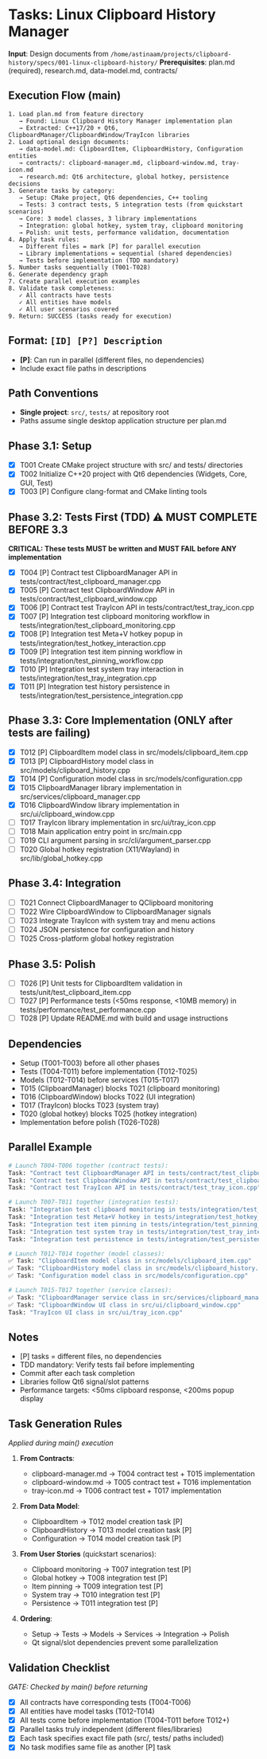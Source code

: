 # Tasks: Linux Clipboard History Manager

**Input**: Design documents from `/home/astinaam/projects/clipboard-history/specs/001-linux-clipboard-history/`
**Prerequisites**: plan.md (required), research.md, data-model.md, contracts/

## Execution Flow (main)
```
1. Load plan.md from feature directory
   → Found: Linux Clipboard History Manager implementation plan
   → Extracted: C++17/20 + Qt6, ClipboardManager/ClipboardWindow/TrayIcon libraries
2. Load optional design documents:
   → data-model.md: ClipboardItem, ClipboardHistory, Configuration entities
   → contracts/: clipboard-manager.md, clipboard-window.md, tray-icon.md
   → research.md: Qt6 architecture, global hotkey, persistence decisions
3. Generate tasks by category:
   → Setup: CMake project, Qt6 dependencies, C++ tooling
   → Tests: 3 contract tests, 5 integration tests (from quickstart scenarios)
   → Core: 3 model classes, 3 library implementations
   → Integration: global hotkey, system tray, clipboard monitoring
   → Polish: unit tests, performance validation, documentation
4. Apply task rules:
   → Different files = mark [P] for parallel execution
   → Library implementations = sequential (shared dependencies)
   → Tests before implementation (TDD mandatory)
5. Number tasks sequentially (T001-T028)
6. Generate dependency graph
7. Create parallel execution examples
8. Validate task completeness:
   ✓ All contracts have tests
   ✓ All entities have models
   ✓ All user scenarios covered
9. Return: SUCCESS (tasks ready for execution)
```

## Format: `[ID] [P?] Description`
- **[P]**: Can run in parallel (different files, no dependencies)
- Include exact file paths in descriptions

## Path Conventions
- **Single project**: `src/`, `tests/` at repository root
- Paths assume single desktop application structure per plan.md

## Phase 3.1: Setup
- [x] T001 Create CMake project structure with src/ and tests/ directories
- [x] T002 Initialize C++20 project with Qt6 dependencies (Widgets, Core, GUI, Test)
- [x] T003 [P] Configure clang-format and CMake linting tools

## Phase 3.2: Tests First (TDD) ⚠️ MUST COMPLETE BEFORE 3.3
**CRITICAL: These tests MUST be written and MUST FAIL before ANY implementation**
- [x] T004 [P] Contract test ClipboardManager API in tests/contract/test_clipboard_manager.cpp
- [x] T005 [P] Contract test ClipboardWindow API in tests/contract/test_clipboard_window.cpp
- [x] T006 [P] Contract test TrayIcon API in tests/contract/test_tray_icon.cpp
- [x] T007 [P] Integration test clipboard monitoring workflow in tests/integration/test_clipboard_monitoring.cpp
- [x] T008 [P] Integration test Meta+V hotkey popup in tests/integration/test_hotkey_interaction.cpp
- [x] T009 [P] Integration test item pinning workflow in tests/integration/test_pinning_workflow.cpp
- [x] T010 [P] Integration test system tray interaction in tests/integration/test_tray_integration.cpp
- [x] T011 [P] Integration test history persistence in tests/integration/test_persistence_integration.cpp

## Phase 3.3: Core Implementation (ONLY after tests are failing)
- [x] T012 [P] ClipboardItem model class in src/models/clipboard_item.cpp
- [x] T013 [P] ClipboardHistory model class in src/models/clipboard_history.cpp
- [x] T014 [P] Configuration model class in src/models/configuration.cpp
- [x] T015 ClipboardManager library implementation in src/services/clipboard_manager.cpp
- [x] T016 ClipboardWindow library implementation in src/ui/clipboard_window.cpp
- [ ] T017 TrayIcon library implementation in src/ui/tray_icon.cpp
- [ ] T018 Main application entry point in src/main.cpp
- [ ] T019 CLI argument parsing in src/cli/argument_parser.cpp
- [ ] T020 Global hotkey registration (X11/Wayland) in src/lib/global_hotkey.cpp

## Phase 3.4: Integration
- [ ] T021 Connect ClipboardManager to QClipboard monitoring
- [ ] T022 Wire ClipboardWindow to ClipboardManager signals
- [ ] T023 Integrate TrayIcon with system tray and menu actions
- [ ] T024 JSON persistence for configuration and history
- [ ] T025 Cross-platform global hotkey registration

## Phase 3.5: Polish
- [ ] T026 [P] Unit tests for ClipboardItem validation in tests/unit/test_clipboard_item.cpp
- [ ] T027 [P] Performance tests (<50ms response, <10MB memory) in tests/performance/test_performance.cpp
- [ ] T028 [P] Update README.md with build and usage instructions

## Dependencies
- Setup (T001-T003) before all other phases
- Tests (T004-T011) before implementation (T012-T025)
- Models (T012-T014) before services (T015-T017)
- T015 (ClipboardManager) blocks T021 (clipboard monitoring)
- T016 (ClipboardWindow) blocks T022 (UI integration)
- T017 (TrayIcon) blocks T023 (system tray)
- T020 (global hotkey) blocks T025 (hotkey integration)
- Implementation before polish (T026-T028)

## Parallel Example
```bash
# Launch T004-T006 together (contract tests):
Task: "Contract test ClipboardManager API in tests/contract/test_clipboard_manager.cpp"
Task: "Contract test ClipboardWindow API in tests/contract/test_clipboard_window.cpp"  
Task: "Contract test TrayIcon API in tests/contract/test_tray_icon.cpp"

# Launch T007-T011 together (integration tests):
Task: "Integration test clipboard monitoring in tests/integration/test_clipboard_monitoring.cpp"
Task: "Integration test Meta+V hotkey in tests/integration/test_hotkey_interaction.cpp"
Task: "Integration test item pinning in tests/integration/test_pinning_workflow.cpp"
Task: "Integration test system tray in tests/integration/test_tray_integration.cpp"
Task: "Integration test persistence in tests/integration/test_persistence_integration.cpp"

# Launch T012-T014 together (model classes):
✅ Task: "ClipboardItem model class in src/models/clipboard_item.cpp"
✅ Task: "ClipboardHistory model class in src/models/clipboard_history.cpp"  
✅ Task: "Configuration model class in src/models/configuration.cpp"

# Launch T015-T017 together (service classes):
✅ Task: "ClipboardManager service class in src/services/clipboard_manager.cpp"
✅ Task: "ClipboardWindow UI class in src/ui/clipboard_window.cpp"
Task: "TrayIcon UI class in src/ui/tray_icon.cpp"
```

## Notes
- [P] tasks = different files, no dependencies
- TDD mandatory: Verify tests fail before implementing
- Commit after each task completion
- Libraries follow Qt6 signal/slot patterns
- Performance targets: <50ms clipboard response, <200ms popup display

## Task Generation Rules
*Applied during main() execution*

1. **From Contracts**:
   - clipboard-manager.md → T004 contract test + T015 implementation
   - clipboard-window.md → T005 contract test + T016 implementation
   - tray-icon.md → T006 contract test + T017 implementation
   
2. **From Data Model**:
   - ClipboardItem → T012 model creation task [P]
   - ClipboardHistory → T013 model creation task [P]
   - Configuration → T014 model creation task [P]
   
3. **From User Stories** (quickstart scenarios):
   - Clipboard monitoring → T007 integration test [P]
   - Global hotkey → T008 integration test [P]
   - Item pinning → T009 integration test [P]
   - System tray → T010 integration test [P]
   - Persistence → T011 integration test [P]

4. **Ordering**:
   - Setup → Tests → Models → Services → Integration → Polish
   - Qt signal/slot dependencies prevent some parallelization

## Validation Checklist
*GATE: Checked by main() before returning*

- [x] All contracts have corresponding tests (T004-T006)
- [x] All entities have model tasks (T012-T014)
- [x] All tests come before implementation (T004-T011 before T012+)
- [x] Parallel tasks truly independent (different files/libraries)
- [x] Each task specifies exact file path (src/, tests/ paths included)
- [x] No task modifies same file as another [P] task
